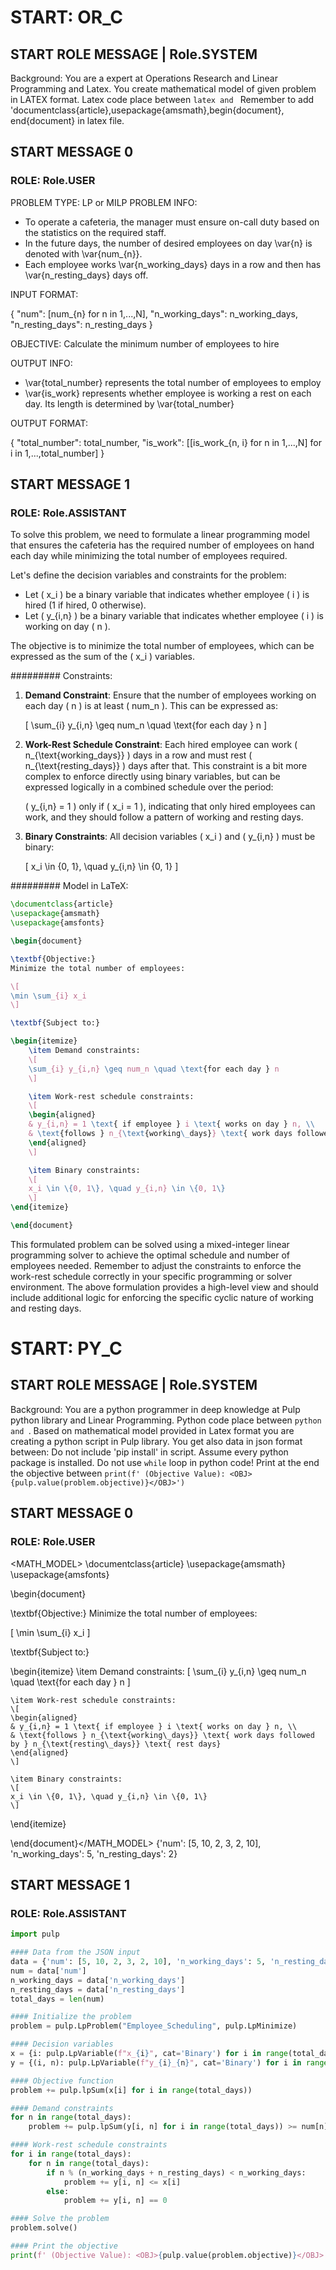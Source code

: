# START: OR_C 
## START ROLE MESSAGE | Role.SYSTEM 
Background: You are a expert at Operations Research and Linear Programming and Latex. You create mathematical model of given problem in LATEX format. Latex code place between ```latex and ``` Remember to add 'documentclass{article},usepackage{amsmath},begin{document}, end{document} in latex file. 
## START MESSAGE 0 
### ROLE: Role.USER
<DESCRIPTION>
PROBLEM TYPE: LP or MILP
PROBLEM INFO:

- To operate a cafeteria, the manager must ensure on-call duty based on the statistics on the required staff. 
- In the future days, the number of desired employees on day \var{n} is denoted with \var{num_{n}}.
- Each employee works \var{n_working_days} days in a row and then has \var{n_resting_days} days off.

INPUT FORMAT:

{
	"num": [num_{n} for n in 1,...,N],
	"n_working_days": n_working_days,
	"n_resting_days": n_resting_days
}


OBJECTIVE: Calculate the minimum number of employees to hire

OUTPUT INFO:

- \var{total_number} represents the total number of employees to employ
- \var{is_work} represents whether employee is working a rest on each day. Its length is determined by \var{total_number}

OUTPUT FORMAT:

{
	"total_number": total_number,
	"is_work": [[is_work_{n, i} for n in 1,...,N] for i in 1,...,total_number]
}
</DESCRIPTION>


## START MESSAGE 1 
### ROLE: Role.ASSISTANT
To solve this problem, we need to formulate a linear programming model that ensures the cafeteria has the required number of employees on hand each day while minimizing the total number of employees required.

Let's define the decision variables and constraints for the problem:

- Let \( x_i \) be a binary variable that indicates whether employee \( i \) is hired (1 if hired, 0 otherwise).
- Let \( y_{i,n} \) be a binary variable that indicates whether employee \( i \) is working on day \( n \).

The objective is to minimize the total number of employees, which can be expressed as the sum of the \( x_i \) variables.

######### Constraints:

1. **Demand Constraint**: Ensure that the number of employees working on each day \( n \) is at least \( num_n \). This can be expressed as:

   \[
   \sum_{i} y_{i,n} \geq num_n \quad \text{for each day } n
   \]

2. **Work-Rest Schedule Constraint**: Each hired employee can work \( n_{\text{working\_days}} \) days in a row and must rest \( n_{\text{resting\_days}} \) days after that. This constraint is a bit more complex to enforce directly using binary variables, but can be expressed logically in a combined schedule over the period:

   \( y_{i,n} = 1 \) only if \( x_i = 1 \), indicating that only hired employees can work, and they should follow a pattern of working and resting days.

3. **Binary Constraints**: All decision variables \( x_i \) and \( y_{i,n} \) must be binary:

   \[
   x_i \in \{0, 1\}, \quad y_{i,n} \in \{0, 1\}
   \]

######### Model in LaTeX:

```latex
\documentclass{article}
\usepackage{amsmath}
\usepackage{amsfonts}

\begin{document}

\textbf{Objective:}
Minimize the total number of employees:

\[
\min \sum_{i} x_i
\]

\textbf{Subject to:}

\begin{itemize}
    \item Demand constraints:
    \[
    \sum_{i} y_{i,n} \geq num_n \quad \text{for each day } n
    \]

    \item Work-rest schedule constraints:
    \[
    \begin{aligned}
    & y_{i,n} = 1 \text{ if employee } i \text{ works on day } n, \\
    & \text{follows } n_{\text{working\_days}} \text{ work days followed by } n_{\text{resting\_days}} \text{ rest days} 
    \end{aligned}
    \]

    \item Binary constraints:
    \[
    x_i \in \{0, 1\}, \quad y_{i,n} \in \{0, 1\}
    \]
\end{itemize}

\end{document}
```

This formulated problem can be solved using a mixed-integer linear programming solver to achieve the optimal schedule and number of employees needed. Remember to adjust the constraints to enforce the work-rest schedule correctly in your specific programming or solver environment. The above formulation provides a high-level view and should include additional logic for enforcing the specific cyclic nature of working and resting days.

# START: PY_C 
## START ROLE MESSAGE | Role.SYSTEM 
Background: You are a python programmer in deep knowledge at Pulp python library and Linear Programming. Python code place between ```python and ```. Based on mathematical model provided in Latex format you are creating a python script in Pulp library. You get also data in json format between: <DATA></DATA> Do not include 'pip install' in script. Assume every python package is installed. Do not use `while` loop in python code! Print at the end the objective between <OBJ></OBJ> `print(f' (Objective Value): <OBJ>{pulp.value(problem.objective)}</OBJ>')` 
## START MESSAGE 0 
### ROLE: Role.USER
<MATH_MODEL>
\documentclass{article}
\usepackage{amsmath}
\usepackage{amsfonts}

\begin{document}

\textbf{Objective:}
Minimize the total number of employees:

\[
\min \sum_{i} x_i
\]

\textbf{Subject to:}

\begin{itemize}
    \item Demand constraints:
    \[
    \sum_{i} y_{i,n} \geq num_n \quad \text{for each day } n
    \]

    \item Work-rest schedule constraints:
    \[
    \begin{aligned}
    & y_{i,n} = 1 \text{ if employee } i \text{ works on day } n, \\
    & \text{follows } n_{\text{working\_days}} \text{ work days followed by } n_{\text{resting\_days}} \text{ rest days} 
    \end{aligned}
    \]

    \item Binary constraints:
    \[
    x_i \in \{0, 1\}, \quad y_{i,n} \in \{0, 1\}
    \]
\end{itemize}

\end{document}</MATH_MODEL>
<DATA>
{'num': [5, 10, 2, 3, 2, 10], 'n_working_days': 5, 'n_resting_days': 2}</DATA>


## START MESSAGE 1 
### ROLE: Role.ASSISTANT
```python
import pulp

#### Data from the JSON input
data = {'num': [5, 10, 2, 3, 2, 10], 'n_working_days': 5, 'n_resting_days': 2}
num = data['num']
n_working_days = data['n_working_days']
n_resting_days = data['n_resting_days']
total_days = len(num)

#### Initialize the problem
problem = pulp.LpProblem("Employee_Scheduling", pulp.LpMinimize)

#### Decision variables
x = {i: pulp.LpVariable(f"x_{i}", cat='Binary') for i in range(total_days)}
y = {(i, n): pulp.LpVariable(f"y_{i}_{n}", cat='Binary') for i in range(total_days) for n in range(total_days)}

#### Objective function
problem += pulp.lpSum(x[i] for i in range(total_days))

#### Demand constraints
for n in range(total_days):
    problem += pulp.lpSum(y[i, n] for i in range(total_days)) >= num[n]

#### Work-rest schedule constraints
for i in range(total_days):
    for n in range(total_days):
        if n % (n_working_days + n_resting_days) < n_working_days:
            problem += y[i, n] <= x[i]
        else:
            problem += y[i, n] == 0

#### Solve the problem
problem.solve()

#### Print the objective
print(f' (Objective Value): <OBJ>{pulp.value(problem.objective)}</OBJ>')
```

